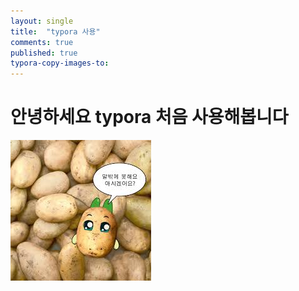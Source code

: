 ```yaml
---
layout: single
title:  "typora 사용"
comments: true
published: true
typora-copy-images-to: 
---
```


# 안녕하세요 typora 처음 사용해봅니다

![gamja](../images/2024-07-27-typora/gamja.jpeg)